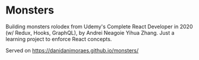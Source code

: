 # Monsters
Building monsters rolodex from Udemy's Complete React Developer in 2020 (w/ Redux, Hooks, GraphQL), by Andrei Neagoie Yihua Zhang.
Just a learning project to enforce React concepts.

Served on https://danidanimoraes.github.io/monsters/

